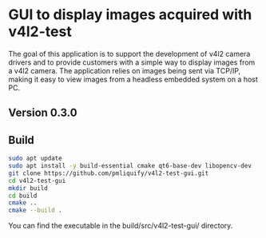 # GUI to display images acquired with v4l2-test

The goal of this application is to support the development of v4l2 camera drivers and to provide customers with a simple way to display images from a v4l2 camera. The application relies on images being sent via TCP/IP, making it easy to view images from a headless embedded system on a host PC.

## Version 0.3.0

## Build

```bash
sudo apt update
sudo apt install -y build-essential cmake qt6-base-dev libopencv-dev
git clone https://github.com/pmliquify/v4l2-test-gui.git
cd v4l2-test-gui
mkdir build
cd build
cmake ..
cmake --build .
```

You can find the executable in the build/src/v4l2-test-gui/ directory.